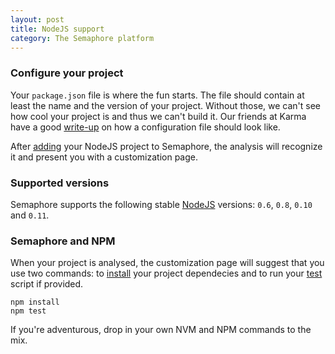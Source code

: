 ```yaml
---
layout: post
title: NodeJS support
category: The Semaphore platform
---
```

### Configure your project
Your `package.json` file is where the fun starts. The file should contain at least the name and the version of your project. Without those, we can't see how cool your project is and thus we can't build it. Our friends at Karma have a good [write-up](http://karma-runner.github.io/0.10/plus/semaphore.html) on how a configuration file should look like.

After [adding](/docs/adding-your-github-project-to-semaphore.html) your NodeJS project to Semaphore, the analysis will recognize it and present you with a customization page.

### Supported versions

Semaphore supports the following stable [NodeJS](http://blog.nodejs.org/) versions: `0.6`, `0.8`, `0.10` and `0.11`.

### Semaphore and NPM

When your project is analysed, the customization page will suggest that you use two commands: to [install](https://npmjs.org/doc/install.html) your project dependecies and to run your [test](https://npmjs.org/doc/test.html) script if provided.

```
npm install
npm test
```

If you're adventurous, drop in your own NVM and NPM commands to the mix.
